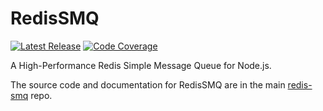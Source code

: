 # RedisSMQ

[![Latest Release](https://img.shields.io/github/v/release/weyoss/redis-smq?include_prereleases&label=release&color=green&style=flat-square)](https://github.com/weyoss/redis-smq/releases)
[![Code Coverage](https://img.shields.io/codecov/c/github/weyoss/redis-smq?flag=redis-smq&style=flat-square)](https://app.codecov.io/github/weyoss/redis-smq/tree/master/packages/redis-smq)

A High-Performance Redis Simple Message Queue for Node.js.

The source code and documentation for RedisSMQ are in the main [redis-smq](https://github.com/weyoss/redis-smq) repo.
